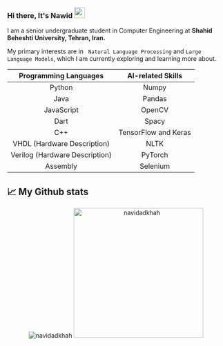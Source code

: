 ### Hi there, It's Nawid  <img src="https://media.giphy.com/media/hvRJCLFzcasrR4ia7z/giphy.gif" width="25px"/>

I am a senior undergraduate student in Computer Engineering at **Shahid Beheshti University, Tehran, Iran.**

My primary interests are in ``` Natural Language Processing``` and ```Large Language Models```, which I am currently exploring and learning more about.

<div align="center">
    
|         Programming Languages         |         AI-related Skills         |
|:-------------------------------------:|:---------------------------------:|
|                Python                 |               Numpy               |
|                 Java                  |              Pandas               |
|              JavaScript               |              OpenCV               |
|                 Dart                  |               Spacy               |
|                 C++                   |       TensorFlow and Keras        |
|    VHDL (Hardware Description)        |               NLTK                |
| Verilog (Hardware Description)        |              PyTorch              |
|               Assembly                |              Selenium             |         |

</div>



[comment]: <> (And The other skills:
    <p align="center">
      <a href="https://github.com/navidadkhah?tab=repositories">
        <img src="https://skillicons.dev/icons?i=py,idea,java,androidstudio,dart,c,cpp,linux,css,html,js,postman,django,vscode" />
      </a>
    </p>
)

## 📈 My Github stats 

<p align="center"> 
    <img src="https://github-readme-stats.vercel.app/api?username=navidadkhah&theme=blueberry&show_icons=true" alt="navidadkhah" />
    <img src="https://github-readme-stats.vercel.app/api/top-langs/?username=navidadkhah&layout=compact&theme=blueberry&count_private=true&hide_border=true" alt="navidadkhah" width="300">
</p>


<!--
**nawidadkhah/nawidadkhah** is a ✨ _special_ ✨ repository because its `README.md` (this file) appears on your GitHub profile.

Here are some ideas to get you started:

- 🔭 I’m currently working on ...

- 👯 I’m looking to collaborate on ...
- 🤔 I’m looking for help with ...
- 💬 Ask me about ...
- 📫 How to reach me: ...
- 😄 Pronouns: ...
- ⚡ Fun fact: ...
-->
